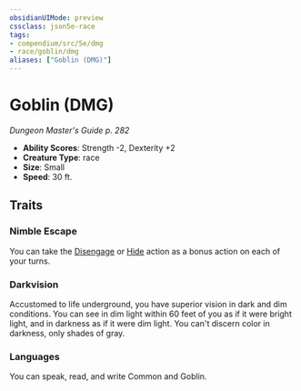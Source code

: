```yaml
---
obsidianUIMode: preview
cssclass: json5e-race
tags:
- compendium/src/5e/dmg
- race/goblin/dmg
aliases: ["Goblin (DMG)"]
---
```


# Goblin (DMG)
*Dungeon Master's Guide p. 282*

- **Ability Scores**: Strength -2, Dexterity +2
- **Creature Type**: race
- **Size**: Small
- **Speed**: 30 ft.


## Traits

### Nimble Escape

You can take the [Disengage](../../Rules%20&%20Options/5e%20Rules/actions.md##Disengage) or [Hide](../../Rules%20&%20Options/5e%20Rules/actions.md##Hide) action as a bonus action on each of your turns.

### Darkvision

Accustomed to life underground, you have superior vision in dark and dim conditions. You can see in dim light within 60 feet of you as if it were bright light, and in darkness as if it were dim light. You can't discern color in darkness, only shades of gray.

### Languages

You can speak, read, and write Common and Goblin.